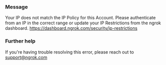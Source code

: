 
### Message
Your IP does not match the IP Policy for this Account.  Please authenticate from an IP in the correct range or update your IP Restrictions from the ngrok dashboard. https://dashboard.ngrok.com/security/ip-restrictions

### Further help
If you're having trouble resolving this error, please reach out to [support@ngrok.com](mailto:support@ngrok.com?subject=Help%20with%20ERR_NGROK_220)

